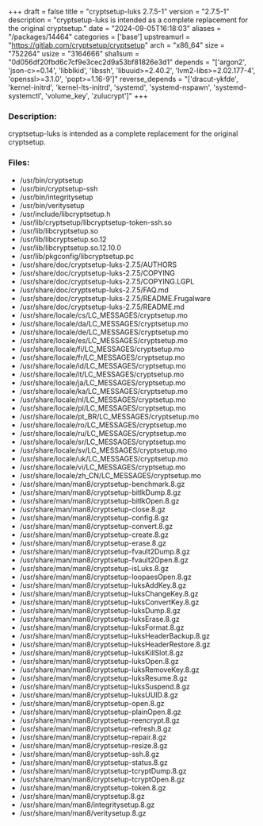 +++
draft = false
title = "cryptsetup-luks 2.7.5-1"
version = "2.7.5-1"
description = "cryptsetup-luks is intended as a complete replacement for the original cryptsetup."
date = "2024-09-05T16:18:03"
aliases = "/packages/14464"
categories = ['base']
upstreamurl = "https://gitlab.com/cryptsetup/cryptsetup"
arch = "x86_64"
size = "752264"
usize = "3164666"
sha1sum = "0d056df20fbd6c7cf9e3cec2d9a53bf81826e3d1"
depends = "['argon2', 'json-c>=0.14', 'libblkid', 'libssh', 'libuuid>=2.40.2', 'lvm2-libs>=2.02.177-4', 'openssl>=3.1.0', 'popt>=1.16-9']"
reverse_depends = "['dracut-ykfde', 'kernel-initrd', 'kernel-lts-initrd', 'systemd', 'systemd-nspawn', 'systemd-systemctl', 'volume_key', 'zulucrypt']"
+++
### Description: 
cryptsetup-luks is intended as a complete replacement for the original cryptsetup.

### Files: 
* /usr/bin/cryptsetup
* /usr/bin/cryptsetup-ssh
* /usr/bin/integritysetup
* /usr/bin/veritysetup
* /usr/include/libcryptsetup.h
* /usr/lib/cryptsetup/libcryptsetup-token-ssh.so
* /usr/lib/libcryptsetup.so
* /usr/lib/libcryptsetup.so.12
* /usr/lib/libcryptsetup.so.12.10.0
* /usr/lib/pkgconfig/libcryptsetup.pc
* /usr/share/doc/cryptsetup-luks-2.7.5/AUTHORS
* /usr/share/doc/cryptsetup-luks-2.7.5/COPYING
* /usr/share/doc/cryptsetup-luks-2.7.5/COPYING.LGPL
* /usr/share/doc/cryptsetup-luks-2.7.5/FAQ.md
* /usr/share/doc/cryptsetup-luks-2.7.5/README.Frugalware
* /usr/share/doc/cryptsetup-luks-2.7.5/README.md
* /usr/share/locale/cs/LC_MESSAGES/cryptsetup.mo
* /usr/share/locale/da/LC_MESSAGES/cryptsetup.mo
* /usr/share/locale/de/LC_MESSAGES/cryptsetup.mo
* /usr/share/locale/es/LC_MESSAGES/cryptsetup.mo
* /usr/share/locale/fi/LC_MESSAGES/cryptsetup.mo
* /usr/share/locale/fr/LC_MESSAGES/cryptsetup.mo
* /usr/share/locale/id/LC_MESSAGES/cryptsetup.mo
* /usr/share/locale/it/LC_MESSAGES/cryptsetup.mo
* /usr/share/locale/ja/LC_MESSAGES/cryptsetup.mo
* /usr/share/locale/ka/LC_MESSAGES/cryptsetup.mo
* /usr/share/locale/nl/LC_MESSAGES/cryptsetup.mo
* /usr/share/locale/pl/LC_MESSAGES/cryptsetup.mo
* /usr/share/locale/pt_BR/LC_MESSAGES/cryptsetup.mo
* /usr/share/locale/ro/LC_MESSAGES/cryptsetup.mo
* /usr/share/locale/ru/LC_MESSAGES/cryptsetup.mo
* /usr/share/locale/sr/LC_MESSAGES/cryptsetup.mo
* /usr/share/locale/sv/LC_MESSAGES/cryptsetup.mo
* /usr/share/locale/uk/LC_MESSAGES/cryptsetup.mo
* /usr/share/locale/vi/LC_MESSAGES/cryptsetup.mo
* /usr/share/locale/zh_CN/LC_MESSAGES/cryptsetup.mo
* /usr/share/man/man8/cryptsetup-benchmark.8.gz
* /usr/share/man/man8/cryptsetup-bitlkDump.8.gz
* /usr/share/man/man8/cryptsetup-bitlkOpen.8.gz
* /usr/share/man/man8/cryptsetup-close.8.gz
* /usr/share/man/man8/cryptsetup-config.8.gz
* /usr/share/man/man8/cryptsetup-convert.8.gz
* /usr/share/man/man8/cryptsetup-create.8.gz
* /usr/share/man/man8/cryptsetup-erase.8.gz
* /usr/share/man/man8/cryptsetup-fvault2Dump.8.gz
* /usr/share/man/man8/cryptsetup-fvault2Open.8.gz
* /usr/share/man/man8/cryptsetup-isLuks.8.gz
* /usr/share/man/man8/cryptsetup-loopaesOpen.8.gz
* /usr/share/man/man8/cryptsetup-luksAddKey.8.gz
* /usr/share/man/man8/cryptsetup-luksChangeKey.8.gz
* /usr/share/man/man8/cryptsetup-luksConvertKey.8.gz
* /usr/share/man/man8/cryptsetup-luksDump.8.gz
* /usr/share/man/man8/cryptsetup-luksErase.8.gz
* /usr/share/man/man8/cryptsetup-luksFormat.8.gz
* /usr/share/man/man8/cryptsetup-luksHeaderBackup.8.gz
* /usr/share/man/man8/cryptsetup-luksHeaderRestore.8.gz
* /usr/share/man/man8/cryptsetup-luksKillSlot.8.gz
* /usr/share/man/man8/cryptsetup-luksOpen.8.gz
* /usr/share/man/man8/cryptsetup-luksRemoveKey.8.gz
* /usr/share/man/man8/cryptsetup-luksResume.8.gz
* /usr/share/man/man8/cryptsetup-luksSuspend.8.gz
* /usr/share/man/man8/cryptsetup-luksUUID.8.gz
* /usr/share/man/man8/cryptsetup-open.8.gz
* /usr/share/man/man8/cryptsetup-plainOpen.8.gz
* /usr/share/man/man8/cryptsetup-reencrypt.8.gz
* /usr/share/man/man8/cryptsetup-refresh.8.gz
* /usr/share/man/man8/cryptsetup-repair.8.gz
* /usr/share/man/man8/cryptsetup-resize.8.gz
* /usr/share/man/man8/cryptsetup-ssh.8.gz
* /usr/share/man/man8/cryptsetup-status.8.gz
* /usr/share/man/man8/cryptsetup-tcryptDump.8.gz
* /usr/share/man/man8/cryptsetup-tcryptOpen.8.gz
* /usr/share/man/man8/cryptsetup-token.8.gz
* /usr/share/man/man8/cryptsetup.8.gz
* /usr/share/man/man8/integritysetup.8.gz
* /usr/share/man/man8/veritysetup.8.gz
